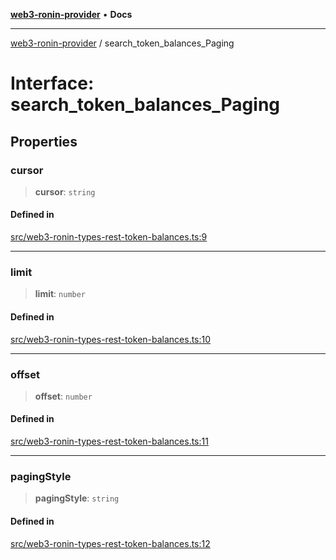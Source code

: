 [**web3-ronin-provider**](../README.md) • **Docs**

***

[web3-ronin-provider](../globals.md) / search\_token\_balances\_Paging

# Interface: search\_token\_balances\_Paging

## Properties

### cursor

> **cursor**: `string`

#### Defined in

[src/web3-ronin-types-rest-token-balances.ts:9](https://github.com/chuacw/web3-ronin-provider/blob/a0101c455e71e221c1f508afff12749e77bf1fd8/src/web3-ronin-types-rest-token-balances.ts#L9)

***

### limit

> **limit**: `number`

#### Defined in

[src/web3-ronin-types-rest-token-balances.ts:10](https://github.com/chuacw/web3-ronin-provider/blob/a0101c455e71e221c1f508afff12749e77bf1fd8/src/web3-ronin-types-rest-token-balances.ts#L10)

***

### offset

> **offset**: `number`

#### Defined in

[src/web3-ronin-types-rest-token-balances.ts:11](https://github.com/chuacw/web3-ronin-provider/blob/a0101c455e71e221c1f508afff12749e77bf1fd8/src/web3-ronin-types-rest-token-balances.ts#L11)

***

### pagingStyle

> **pagingStyle**: `string`

#### Defined in

[src/web3-ronin-types-rest-token-balances.ts:12](https://github.com/chuacw/web3-ronin-provider/blob/a0101c455e71e221c1f508afff12749e77bf1fd8/src/web3-ronin-types-rest-token-balances.ts#L12)
